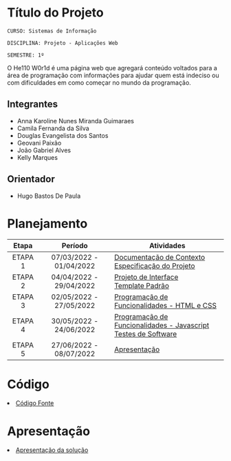 # Título do Projeto

`CURSO: Sistemas de Informação`

`DISCIPLINA: Projeto - Aplicações Web`

`SEMESTRE: 1º`

O He110 W0r1d é uma página web que agregará conteúdo voltados para a área de programação com informações para ajudar quem está indeciso ou com dificuldades em como começar no mundo da programação.

## Integrantes

* Anna Karoline Nunes Miranda Guimaraes
* Camila Fernanda da Silva
* Douglas Evangelista dos Santos
* Geovani Paixão
* João Gabriel Alves
* Kelly Marques

## Orientador

* Hugo Bastos De Paula

# Planejamento

| Etapa         | Período                   | Atividades |
|  :----:   |  :----:               | ----------- |
| ETAPA 1       | 07/03/2022 - 01/04/2022   |[Documentação de Contexto](docs/context.md) <br> [Especificação do Projeto](docs/especification.md) |
| ETAPA 2       | 04/04/2022 - 29/04/2022   |[Projeto de Interface](docs/interface.md) <br> [Template Padrão](docs/template.md) |
| ETAPA 3       | 02/05/2022 - 27/05/2022   |[Programação de Funcionalidades - HTML e CSS](docs/development.md) |
| ETAPA 4       | 30/05/2022 - 24/06/2022   |[Programação de Funcionalidades - Javascript](docs/development.md) <br> [Testes de Software ](docs/tests.md) |
| ETAPA 5       | 27/06/2022 - 08/07/2022   | [Apresentação](presentation/README.md) |

# Código

<li><a href="src/README.md"> Código Fonte</a></li>

# Apresentação

<li><a href="presentation/README.md"> Apresentação da solução</a></li>
